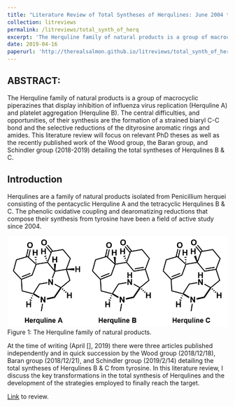 ```yaml
---
title: "Literature Review of Total Syntheses of Herqulines: June 2004 to February 2019"
collection: litreviews
permalink: /litreviews/total_synth_of_herq
excerpt: 'The Herquline family of natural products is a group of macrocyclic piperazines that display inhibition of influenza virus replication (Herquline A) and platelet aggregation (Herquline B). The central difficulties, and opportunities, of their synthesis are the formation of a strained biaryl C-C bond and the selective reductions of the dityrosine aromatic rings and amides. This literature review will focus on relevant PhD theses as well as the recently published work of the Wood group, the Baran group, and Schindler group (2018-2019) detailing the total syntheses of Herqulines B & C.'
date: 2019-04-16
paperurl: 'http://therealsalmon.github.io/litreviews/total_synth_of_herq/total_synth_of_herq.pdf'
---
```


ABSTRACT:
-----
The Herquline family of natural products is a group of macrocyclic piperazines that display inhibition of influenza virus replication (Herquline A) and platelet aggregation (Herquline B). The central difficulties, and opportunities, of their synthesis are the formation of a strained biaryl C-C bond and the selective reductions of the dityrosine aromatic rings and amides. This literature review will focus on relevant PhD theses as well as the recently published work of the Wood group, the Baran group, and Schindler group (2018-2019) detailing the total syntheses of Herqulines B & C. 

Introduction
-----
Herqulines are a family of natural products isolated from Penicillium herquei consisting of the pentacyclic Herquline A and the tetracyclic Herqulines B & C. The phenolic oxidative coupling and dearomatizing reductions that compose their synthesis from tyrosine have been a field of active study since 2004. 

![alt text](total_synth_of_herq/herqulines.PNG)
Figure 1: The Herquline family of natural products.

At the time of writing (April [], 2019) there were three articles published independently and in quick succession by the Wood group (2018/12/18), Baran group (2018/12/21), and Schindler group (2019/2/14) detailing the total syntheses of Herqulines B & C from tyrosine. In this literature review, I discuss the key transformations in the total synthesis of Herqulines and the development of the strategies employed to finally reach the target.

[Link](http://therealsalmon.github.io/litreviews/total_synth_of_herq/total_synth_of_herq.pdf) to review.
